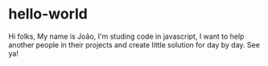 # hello-world

Hi folks,
My name is João, I'm studing code in javascript, I want to help another people in their projects and create little solution for day by day.
See ya!
